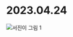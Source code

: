 # 2023.04.24

![서진이 그림 1](https://user-images.githubusercontent.com/132584735/236403670-be2ccaa1-4328-4f7f-ad14-47bdda121bee.jpg)
